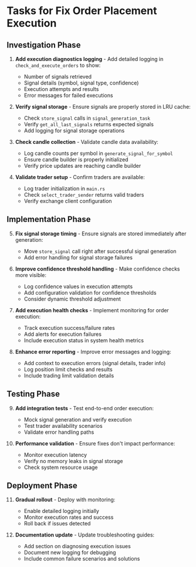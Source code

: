 # Tasks for Fix Order Placement Execution

## Investigation Phase
1. **Add execution diagnostics logging** - Add detailed logging in `check_and_execute_orders` to show:
   - Number of signals retrieved
   - Signal details (symbol, signal type, confidence)
   - Execution attempts and results
   - Error messages for failed executions

2. **Verify signal storage** - Ensure signals are properly stored in LRU cache:
   - Check `store_signal` calls in `signal_generation_task`
   - Verify `get_all_last_signals` returns expected signals
   - Add logging for signal storage operations

3. **Check candle collection** - Validate candle data availability:
   - Log candle counts per symbol in `generate_signal_for_symbol`
   - Ensure candle builder is properly initialized
   - Verify price updates are reaching candle builder

4. **Validate trader setup** - Confirm traders are available:
   - Log trader initialization in `main.rs`
   - Check `select_trader_sender` returns valid traders
   - Verify exchange client configuration

## Implementation Phase
5. **Fix signal storage timing** - Ensure signals are stored immediately after generation:
   - Move `store_signal` call right after successful signal generation
   - Add error handling for signal storage failures

6. **Improve confidence threshold handling** - Make confidence checks more visible:
   - Log confidence values in execution attempts
   - Add configuration validation for confidence thresholds
   - Consider dynamic threshold adjustment

7. **Add execution health checks** - Implement monitoring for order execution:
   - Track execution success/failure rates
   - Add alerts for execution failures
   - Include execution status in system health metrics

8. **Enhance error reporting** - Improve error messages and logging:
   - Add context to execution errors (signal details, trader info)
   - Log position limit checks and results
   - Include trading limit validation details

## Testing Phase
9. **Add integration tests** - Test end-to-end order execution:
   - Mock signal generation and verify execution
   - Test trader availability scenarios
   - Validate error handling paths

10. **Performance validation** - Ensure fixes don't impact performance:
    - Monitor execution latency
    - Verify no memory leaks in signal storage
    - Check system resource usage

## Deployment Phase
11. **Gradual rollout** - Deploy with monitoring:
    - Enable detailed logging initially
    - Monitor execution rates and success
    - Roll back if issues detected

12. **Documentation update** - Update troubleshooting guides:
    - Add section on diagnosing execution issues
    - Document new logging for debugging
    - Include common failure scenarios and solutions
